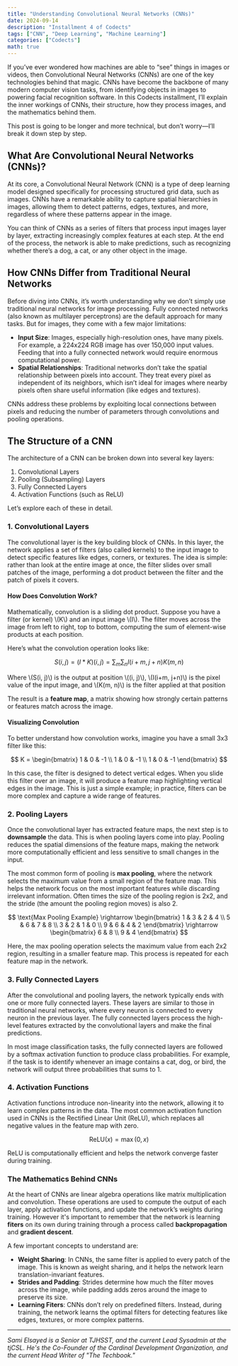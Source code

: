 ```yaml
---
title: "Understanding Convolutional Neural Networks (CNNs)"
date: 2024-09-14
description: "Installment 4 of Codects"
tags: ["CNN", "Deep Learning", "Machine Learning"]
categories: ["Codects"]
math: true
---
```


<link rel="stylesheet" href="https://cdn.jsdelivr.net/npm/katex@0.13.13/dist/katex.min.css" integrity="sha384-RZU/ijkSsFbcmivfdRBQDtwuwVqK7GMOw6IMvKyeWL2K5UAlyp6WonmB8m7Jd0Hn" crossorigin="anonymous">
<script defer src="https://cdn.jsdelivr.net/npm/katex@0.13.13/dist/katex.min.js" integrity="sha384-pK1WpvzWVBQiP0/GjnvRxV4mOb0oxFuyRxJlk6vVw146n3egcN5C925NCP7a7BY8" crossorigin="anonymous"></script>
<script defer src="https://cdn.jsdelivr.net/npm/katex@0.13.13/dist/contrib/auto-render.min.js" integrity="sha384-vZTG03m+2yp6N6BNi5iM4rW4oIwk5DfcNdFfxkk9ZWpDriOkXX8voJBFrAO7MpVl" crossorigin="anonymous"
    onload="renderMathInElement(document.body);"></script>

If you’ve ever wondered how machines are able to “see” things in images or videos, then Convolutional Neural Networks (CNNs) are one of the key technologies behind that magic. CNNs have become the backbone of many modern computer vision tasks, from identifying objects in images to powering facial recognition software. In this Codects installment, I’ll explain the inner workings of CNNs, their structure, how they process images, and the mathematics behind them.

This post is going to be longer and more technical, but don’t worry—I’ll break it down step by step.

## What Are Convolutional Neural Networks (CNNs)?

At its core, a Convolutional Neural Network (CNN) is a type of deep learning model designed specifically for processing structured grid data, such as images. CNNs have a remarkable ability to capture spatial hierarchies in images, allowing them to detect patterns, edges, textures, and more, regardless of where these patterns appear in the image.

You can think of CNNs as a series of filters that process input images layer by layer, extracting increasingly complex features at each step. At the end of the process, the network is able to make predictions, such as recognizing whether there’s a dog, a cat, or any other object in the image.

## How CNNs Differ from Traditional Neural Networks
Before diving into CNNs, it’s worth understanding why we don’t simply use traditional neural networks for image processing. Fully connected networks (also known as multilayer perceptrons) are the default approach for many tasks. But for images, they come with a few major limitations:

- **Input Size**: Images, especially high-resolution ones, have many pixels. For example, a 224x224 RGB image has over 150,000 input values. Feeding that into a fully connected network would require enormous computational power.
- **Spatial Relationships**: Traditional networks don’t take the spatial relationship between pixels into account. They treat every pixel as independent of its neighbors, which isn’t ideal for images where nearby pixels often share useful information (like edges and textures).

CNNs address these problems by exploiting local connections between pixels and reducing the number of parameters through convolutions and pooling operations.

## The Structure of a CNN

The architecture of a CNN can be broken down into several key layers:

1. Convolutional Layers
2. Pooling (Subsampling) Layers
3. Fully Connected Layers
4. Activation Functions (such as ReLU)

Let’s explore each of these in detail.

### 1. Convolutional Layers

The convolutional layer is the key building block of CNNs. In this layer, the network applies a set of filters (also called kernels) to the input image to detect specific features like edges, corners, or textures. The idea is simple: rather than look at the entire image at once, the filter slides over small patches of the image, performing a dot product between the filter and the patch of pixels it covers.

#### How Does Convolution Work?

<p>
Mathematically, convolution is a sliding dot product. Suppose you have a filter (or kernel) \(K\) and an input image \(I\). The filter moves across the image from left to right, top to bottom, computing the sum of element-wise products at each position.

Here’s what the convolution operation looks like:

$$
S(i, j) = (I * K)(i, j) = \sum_m \sum_n I(i+m, j+n) K(m, n)
$$

<p>
Where  \(S(i, j)\) is the output at position \((i, j)\), \(I(i+m, j+n)\) is the pixel value of the input image, and \(K(m, n)\) is the filter applied at that position

</p>


The result is a **feature map**, a matrix showing how strongly certain patterns or features match across the image.

#### Visualizing Convolution

To better understand how convolution works, imagine you have a small 3x3 filter like this:

$$
K = \begin{bmatrix}
1 & 0 & -1 \\
1 & 0 & -1 \\
1 & 0 & -1
\end{bmatrix}
$$

In this case, the filter is designed to detect vertical edges. When you slide this filter over an image, it will produce a feature map highlighting vertical edges in the image. This is just a simple example; in practice, filters can be more complex and capture a wide range of features.

### 2. Pooling Layers

Once the convolutional layer has extracted feature maps, the next step is to **downsample** the data. This is when pooling layers come into play. Pooling reduces the spatial dimensions of the feature maps, making the network more computationally efficient and less sensitive to small changes in the input.

The most common form of pooling is **max pooling**, where the network selects the maximum value from a small region of the feature map. This helps the network focus on the most important features while discarding irrelevant information. Often times the size of the pooling region is 2x2, and the stride (the amount the pooling region moves) is also 2.

$$
\text{Max Pooling Example} \rightarrow
\begin{bmatrix}
1 & 3 & 2 & 4 \\
5 & 6 & 7 & 8 \\
3 & 2 & 1 & 0 \\
9 & 6 & 4 & 2
\end{bmatrix}
\rightarrow
\begin{bmatrix}
6 & 8 \\
9 & 4
\end{bmatrix}
$$

Here, the max pooling operation selects the maximum value from each 2x2 region, resulting in a smaller feature map. This process is repeated for each feature map in the network.

### 3. Fully Connected Layers

After the convolutional and pooling layers, the network typically ends with one or more fully connected layers. These layers are similar to those in traditional neural networks, where every neuron is connected to every neuron in the previous layer. The fully connected layers process the high-level features extracted by the convolutional layers and make the final predictions.

In most image classification tasks, the fully connected layers are followed by a softmax activation function to produce class probabilities. For example, if the task is to identify whenever an image contains a cat, dog, or bird, the network will output three probabilities that sums to 1.

### 4. Activation Functions

Activation functions introduce non-linearity into the network, allowing it to learn complex patterns in the data. The most common activation function used in CNNs is the Rectified Linear Unit (ReLU), which replaces all negative values in the feature map with zero.

$$
\text{ReLU}(x) = \max(0, x)
$$

ReLU is computationally efficient and helps the network converge faster during training.

### The Mathematics Behind CNNs

At the heart of CNNs are linear algebra operations like matrix multiplication and convolution. These operations are used to compute the output of each layer, apply activation functions, and update the network’s weights during training. However it's important to remember that the network is learning **fiters** on its own during training through a process called **backpropagation** and **gradient descent**.

A few important concepts to understand are:

- **Weight Sharing**: In CNNs, the same filter is applied to every patch of the image. This is known as weight sharing, and it helps the network learn translation-invariant features.
- **Strides and Padding**: Strides determine how much the filter moves across the image, while padding adds zeros around the image to preserve its size.
- **Learning Fiters**: CNNs don’t rely on predefined filters. Instead, during training, the network learns the optimal filters for detecting features like edges, textures, or more complex patterns.

---

*Sami Elsayed is a Senior at TJHSST, and the current Lead Sysadmin at the tjCSL. He's the Co-Founder of the Cardinal Development Organization, and the current Head Writer of "The Techbook."*